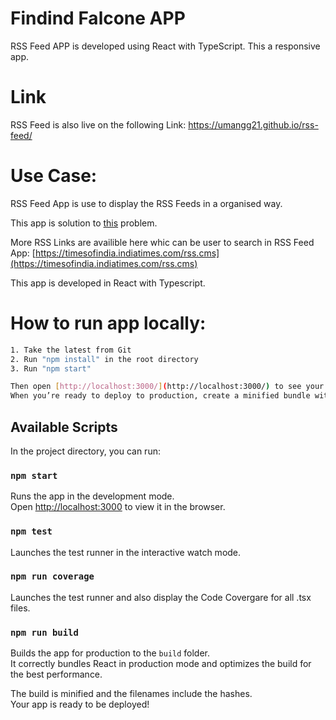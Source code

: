 # Findind Falcone APP

RSS Feed APP is developed using React with TypeScript. This a responsive app.

# Link 

RSS Feed is also live on the following Link: https://umangg21.github.io/rss-feed/

# Use Case:

RSS Feed App is use to display the RSS Feeds in a organised way.

This app is solution to [this](assignment/assignment.md) problem.

More RSS Links are availible here whic can be user to search in RSS Feed App: [https://timesofindia.indiatimes.com/rss.cms](https://timesofindia.indiatimes.com/rss.cms)

This app is developed in React with Typescript.

# How to run app locally:

```sh
1. Take the latest from Git
2. Run "npm install" in the root directory
3. Run "npm start"

Then open [http://localhost:3000/](http://localhost:3000/) to see your app.<br>
When you’re ready to deploy to production, create a minified bundle with `npm run build`.
```

## Available Scripts

In the project directory, you can run:

### `npm start`

Runs the app in the development mode.<br>
Open [http://localhost:3000](http://localhost:3000) to view it in the browser.

### `npm test`

Launches the test runner in the interactive watch mode.<br>

### `npm run coverage`

Launches the test runner and also display the Code Covergare for all .tsx files.<br>

### `npm run build`

Builds the app for production to the `build` folder.<br>
It correctly bundles React in production mode and optimizes the build for the best performance.

The build is minified and the filenames include the hashes.<br>
Your app is ready to be deployed!